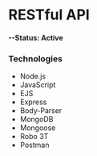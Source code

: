 # RESTful API

#### --Status: Active

### Technologies
* Node.js
* JavaScript
* EJS
* Express
* Body-Parser
* MongoDB
* Mongoose
* Robo 3T
* Postman
